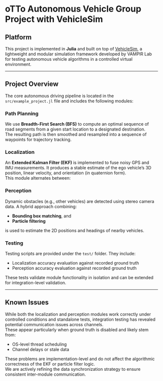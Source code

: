 # oTTo Autonomous Vehicle Group Project with VehicleSim

## Platform

This project is implemented in **Julia** and built on top of [VehicleSim](https://github.com/VAMPIR-Lab/VehicleSim), a lightweight and modular simulation framework developed by VAMPIR Lab for testing autonomous vehicle algorithms in a controlled virtual environment.

---

## Project Overview

The core autonomous driving pipeline is located in the `src/example_project.jl` file and includes the following modules:

### Path Planning

We use **Breadth-First Search (BFS)** to compute an optimal sequence of road segments from a given start location to a designated destination.  
The resulting path is then smoothed and resampled into a sequence of waypoints for trajectory tracking.

### Localization

An **Extended Kalman Filter (EKF)** is implemented to fuse noisy GPS and IMU measurements. It produces a stable estimate of the ego vehicle’s 3D position, linear velocity, and orientation (in quaternion form).  
This module alternates between:


### Perception

Dynamic obstacles (e.g., other vehicles) are detected using stereo camera data. A hybrid approach combining:

- **Bounding box matching**, and  
- **Particle filtering**

is used to estimate the 2D positions and headings of nearby vehicles.

### Testing

Testing scripts are provided under the `test/` folder. They include:

- Localization accuracy evaluation against recorded ground truth  
- Perception accuracy evaluation against recorded ground truth

These tests validate module functionality in isolation and can be extended for integration-level validation.

---

## Known Issues

While both the localization and perception modules work correctly under controlled conditions and standalone tests, integration testing has revealed potential communication issues across channels.  
These appear particularly when ground truth is disabled and likely stem from:

- OS-level thread scheduling  
- Channel delays or stale data

These problems are implementation-level and do not affect the algorithmic correctness of the EKF or particle filter logic.  
We are actively refining the data synchronization strategy to ensure consistent inter-module communication.



